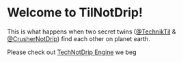 # Welcome to TilNotDrip!

This is what happens when two secret twins ([@TechnikTil](https://github.com/TechnikTil) & [@CrusherNotDrip](https://github.com/CrusherNotDrip)) find each other on planet earth.

Please check out [TechNotDrip Engine](https://github.com/TilNotDrip/TechNotDrip-Engine/) we beg
